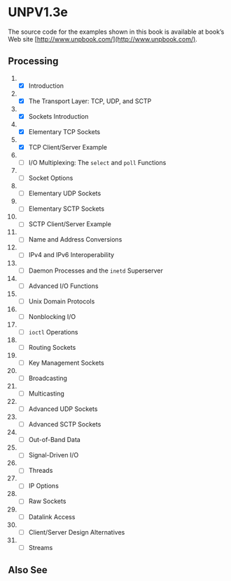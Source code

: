 # UNPV1.3e

The source code for the examples shown in this book is available at book’s Web site [http://www.unpbook.com/](http://www.unpbook.com/).

## Processing

1. - [x] Introduction
2. - [x] The Transport Layer: TCP, UDP, and SCTP
3. - [x] Sockets Introduction
4. - [x] Elementary TCP Sockets
5. - [x] TCP Client/Server Example
6. - [ ] I/O Multiplexing: The `select` and `poll` Functions
7. - [ ] Socket Options
8. - [ ] Elementary UDP Sockets
9. - [ ] Elementary SCTP Sockets
10. - [ ] SCTP Client/Server Example
11. - [ ] Name and Address Conversions
12. - [ ] IPv4 and IPv6 Interoperability
13. - [ ] Daemon Processes and the `inetd` Superserver
14. - [ ] Advanced I/O Functions
15. - [ ] Unix Domain Protocols
16. - [ ] Nonblocking I/O
17. - [ ] `ioctl` Operations
18. - [ ] Routing Sockets
19. - [ ] Key Management Sockets
20. - [ ] Broadcasting
21. - [ ] Multicasting
22. - [ ] Advanced UDP Sockets
23. - [ ] Advanced SCTP Sockets
24. - [ ] Out-of-Band Data
25. - [ ] Signal-Driven I/O
26. - [ ] Threads
27. - [ ] IP Options
28. - [ ] Raw Sockets
29. - [ ] Datalink Access
30. - [ ] Client/Server Design Alternatives
31. - [ ] Streams

## Also See

